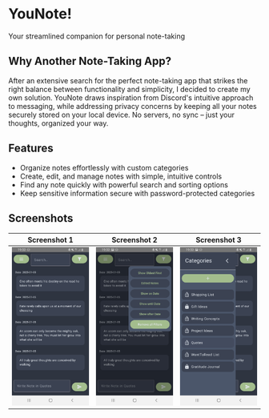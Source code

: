 # YouNote!
Your streamlined companion for personal note-taking

## Why Another Note-Taking App?
After an extensive search for the perfect note-taking app that strikes the right balance between functionality and simplicity, I decided to create my own solution.
YouNote draws inspiration from Discord's intuitive approach to messaging, while addressing privacy concerns by keeping all your notes securely stored on your local device. No servers, no sync – just your thoughts, organized your way.

## Features
- Organize notes effortlessly with custom categories
- Create, edit, and manage notes with simple, intuitive controls
- Find any note quickly with powerful search and sorting options
- Keep sensitive information secure with password-protected categories

## Screenshots

| Screenshot 1          | Screenshot 2          | Screenshot 3          |
|------------------------|------------------------|------------------------|
| <img src="Images/Screenshot_20250105-193331_NotesApp.jpg" alt="Screenshot 1" width="200"> | <img src="Images/Screenshot_20250105-193350_NotesApp.jpg" alt="Screenshot 2" width="200"> | <img src="Images/Screenshot_20250105-193338_NotesApp.jpg" alt="Screenshot 3" width="200"> |
